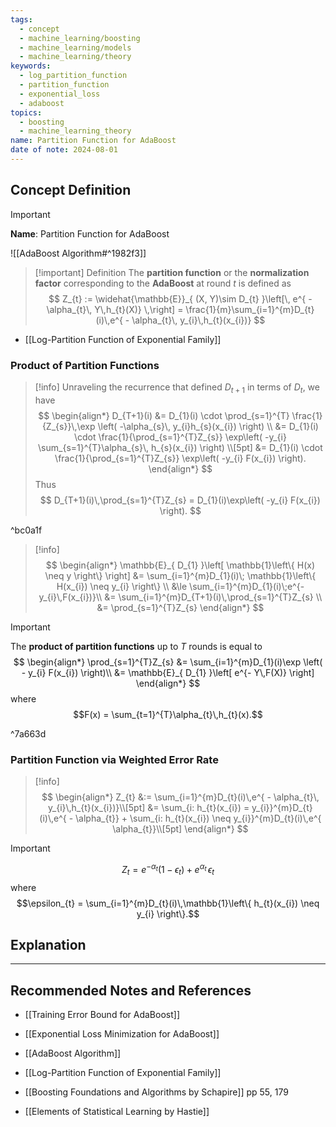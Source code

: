 ```yaml
---
tags:
  - concept
  - machine_learning/boosting
  - machine_learning/models
  - machine_learning/theory
keywords:
  - log_partition_function
  - partition_function
  - exponential_loss
  - adaboost
topics:
  - boosting
  - machine_learning_theory
name: Partition Function for AdaBoost
date of note: 2024-08-01
---
```


## Concept Definition

>[!important]
>**Name**: Partition Function for AdaBoost

![[AdaBoost Algorithm#^1982f3]]

>[!important] Definition
>The **partition function** or the **normalization factor** corresponding to the **AdaBoost** at round $t$ is defined as 
>$$
>Z_{t} :=  \widehat{\mathbb{E}}_{ (X, Y)\sim D_{t} }\left[\, e^{ - \alpha_{t}\, Y\,h_{t}(X)} \,\right] = \frac{1}{m}\sum_{i=1}^{m}D_{t}(i)\,e^{ - \alpha_{t}\, y_{i}\,h_{t}(x_{i})}
>$$

- [[Log-Partition Function of Exponential Family]]


### Product of Partition Functions

>[!info] 
>Unraveling the recurrence that defined $D_{t+1}$ in terms of $D_{t}$, we have
>$$
>\begin{align*}
> D_{T+1}(i) &= D_{1}(i) \cdot  \prod_{s=1}^{T} \frac{1}{Z_{s}}\,\exp \left( -\alpha_{s}\, y_{i}h_{s}(x_{i}) \right) \\
> &= D_{1}(i) \cdot \frac{1}{\prod_{s=1}^{T}Z_{s}} \exp\left( -y_{i} \sum_{s=1}^{T}\alpha_{s}\, h_{s}(x_{i}) \right) \\[5pt]
> &= D_{1}(i) \cdot \frac{1}{\prod_{s=1}^{T}Z_{s}} \exp\left( -y_{i} F(x_{i}) \right).
>\end{align*}
>$$
>Thus
>$$
>D_{T+1}(i)\,\prod_{s=1}^{T}Z_{s} = D_{1}(i)\exp\left( -y_{i} F(x_{i}) \right).
>$$

^bc0a1f

>[!info]
>$$
>\begin{align*}
>  \mathbb{E}_{ D_{1} }\left[ \mathbb{1}\left\{ H(x) \neq y \right\} \right] &= \sum_{i=1}^{m}D_{1}(i)\; \mathbb{1}\left\{ H(x_{i}) \neq y_{i} \right\}  \\
>  &\le \sum_{i=1}^{m}D_{1}(i)\;e^{-y_{i}\,F(x_{i})}\\
>  &= \sum_{i=1}^{m}D_{T+1}(i)\,\prod_{s=1}^{T}Z_{s} \\
>  &= \prod_{s=1}^{T}Z_{s} 
>\end{align*}
>$$

>[!important]
>The **product of partition functions** up to $T$ rounds is equal to 
>$$
>\begin{align*}
>\prod_{s=1}^{T}Z_{s} &= \sum_{i=1}^{m}D_{1}(i)\exp \left( - y_{i} F(x_{i}) \right)\\
>&=  \mathbb{E}_{ D_{1} }\left[ e^{- Y\,F(X)} \right]
>\end{align*}
>$$
>where $$F(x) = \sum_{t=1}^{T}\alpha_{t}\,h_{t}(x).$$

^7a663d


### Partition Function via Weighted Error Rate

>[!info]
>$$
>\begin{align*}
>Z_{t} &:= \sum_{i=1}^{m}D_{t}(i)\,e^{ - \alpha_{t}\, y_{i}\,h_{t}(x_{i})}\\[5pt]
>&= \sum_{i: h_{t}(x_{i}) = y_{i}}^{m}D_{t}(i)\,e^{ - \alpha_{t}} + \sum_{i: h_{t}(x_{i}) \neq y_{i}}^{m}D_{t}(i)\,e^{ \alpha_{t}}\\[5pt]
>\end{align*}
>$$


>[!important]
>$$
>Z_{t} = e^{-\alpha_{t}}(1 -  \epsilon_{t}) + e^{\alpha_{t}}\,\epsilon_{t}
>$$
>where $$\epsilon_{t} = \sum_{i=1}^{m}D_{t}(i)\,\mathbb{1}\left\{ h_{t}(x_{i}) \neq y_{i} \right\}.$$


## Explanation





-----------
##  Recommended Notes and References


- [[Training Error Bound for AdaBoost]]
- [[Exponential Loss Minimization for AdaBoost]]
- [[AdaBoost Algorithm]]

- [[Log-Partition Function of Exponential Family]]

- [[Boosting Foundations and Algorithms by Schapire]] pp 55, 179
- [[Elements of Statistical Learning by Hastie]] 